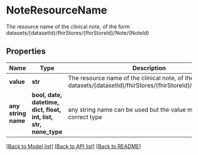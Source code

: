 # NoteResourceName

The resource name of the clinical note, of the form datasets/{datasetId}/fhirStores/{fhirStoreId}/Note/{NoteId}

## Properties
Name | Type | Description | Notes
------------ | ------------- | ------------- | -------------
**value** | **str** | The resource name of the clinical note, of the form datasets/{datasetId}/fhirStores/{fhirStoreId}/Note/{NoteId} | 
**any string name** | **bool, date, datetime, dict, float, int, list, str, none_type** | any string name can be used but the value must be the correct type | [optional]

[[Back to Model list]](../README.md#documentation-for-models) [[Back to API list]](../README.md#documentation-for-api-endpoints) [[Back to README]](../README.md)



